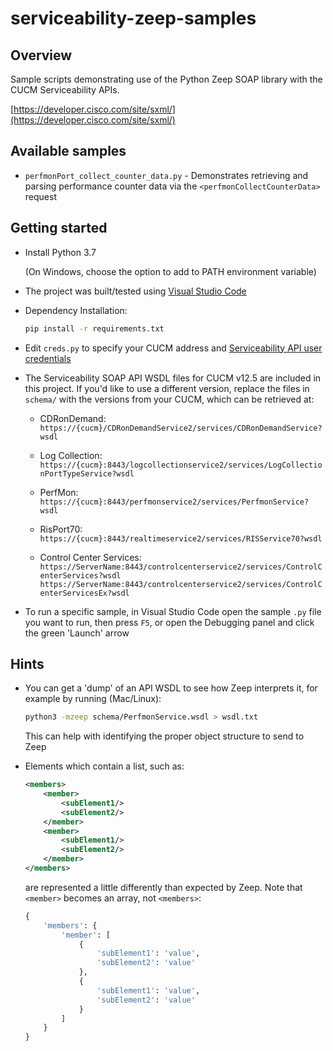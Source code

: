 # serviceability-zeep-samples

## Overview

Sample scripts demonstrating use of the Python Zeep SOAP library with the CUCM Serviceability APIs.

[https://developer.cisco.com/site/sxml/](https://developer.cisco.com/site/sxml/)

## Available samples

* `perfmonPort_collect_counter_data.py` - Demonstrates retrieving and parsing performance counter data via the `<perfmonCollectCounterData>` request

## Getting started

* Install Python 3.7

  (On Windows, choose the option to add to PATH environment variable)

* The project was built/tested using [Visual Studio Code](https://code.visualstudio.com/)

* Dependency Installation:

    ```bash
    pip install -r requirements.txt
    ```
  
* Edit `creds.py` to specify your CUCM address and [Serviceability API user credentials](https://d1nmyq4gcgsfi5.cloudfront.net/site/sxml/help/faq/#sec-1)

* The Serviceability SOAP API WSDL files for CUCM v12.5 are included in this project.  If you'd like to use a different version, replace the files in `schema/` with the versions from your CUCM, which can be retrieved at:

    * CDRonDemand: `https://{cucm}/CDRonDemandService2/services/CDRonDemandService?wsdl`

    * Log Collection: `https://{cucm}:8443/logcollectionservice2/services/LogCollectionPortTypeService?wsdl`

    * PerfMon: `https://{cucm}:8443/perfmonservice2/services/PerfmonService?wsdl`

    * RisPort70: `https://{cucm}:8443/realtimeservice2/services/RISService70?wsdl`

    * Control Center Services:
        `https://ServerName:8443/controlcenterservice2/services/ControlCenterServices?wsdl`  
        `https://ServerName:8443/controlcenterservice2/services/ControlCenterServicesEx?wsdl`

* To run a specific sample, in Visual Studio Code open the sample `.py` file you want to run, then press `F5`, or open the Debugging panel and click the green 'Launch' arrow

## Hints

* You can get a 'dump' of an API WSDL to see how Zeep interprets it, for example by running (Mac/Linux):

    ```bash
    python3 -mzeep schema/PerfmonService.wsdl > wsdl.txt
    ```

    This can help with identifying the proper object structure to send to Zeep

* Elements which contain a list, such as:

    ```xml
    <members>
        <member>
            <subElement1/>
            <subElement2/>
        </member>
        <member>
            <subElement1/>
            <subElement2/>
        </member>
    </members>
    ```

    are represented a little differently than expected by Zeep.  Note that `<member>` becomes an array, not `<members>`:

    ```python
    {
        'members': {
            'member': [
                {
                    'subElement1': 'value',
                    'subElement2': 'value'
                },
                {
                    'subElement1': 'value',
                    'subElement2': 'value'
                }
            ]
        }
    }
    ```
